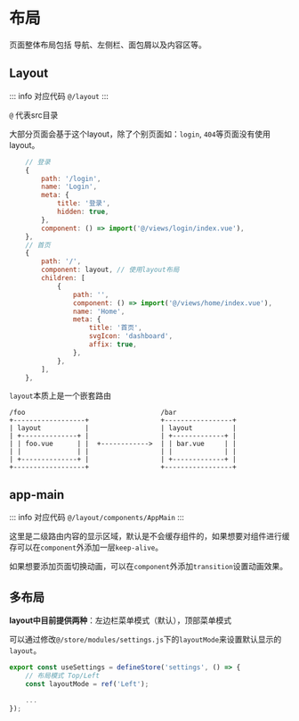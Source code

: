 # 布局

页面整体布局包括 导航、左侧栏、面包屑以及内容区等。

## Layout

::: info
对应代码 
`@/layout`
:::

`@` 代表src目录

大部分页面会基于这个layout，除了个别页面如：`login`, `404`等页面没有使用layout。
``` javascript
    // 登录
    {
        path: '/login',
        name: 'Login',
        meta: {
            title: '登录',
            hidden: true,
        },
        component: () => import('@/views/login/index.vue'),
    },
    // 首页
    {
        path: '/',
        component: layout, // 使用layout布局
        children: [
            {
                path: '',
                component: () => import('@/views/home/index.vue'),
                name: 'Home',
                meta: {
                    title: '首页',
                    svgIcon: 'dashboard',
                    affix: true,
                },
            },
        ],
    },
```

`layout`本质上是一个嵌套路由

```
/foo                                  /bar
+------------------+                  +-----------------+
| layout           |                  | layout          |
| +--------------+ |                  | +-------------+ |
| | foo.vue      | |  +------------>  | | bar.vue     | |
| |              | |                  | |             | |
| +--------------+ |                  | +-------------+ |
+------------------+                  +-----------------+
```

## app-main

::: info
对应代码 
`@/layout/components/AppMain`
:::

这里是二级路由内容的显示区域，默认是不会缓存组件的，如果想要对组件进行缓存可以在`component`外添加一层`keep-alive`。

如果想要添加页面切换动画，可以在`component`外添加`transition`设置动画效果。

## 多布局

**layout中目前提供两种**：左边栏菜单模式（默认），顶部菜单模式

可以通过修改`@/store/modules/settings.js`下的`layoutMode`来设置默认显示的`layout`。

``` javascript
export const useSettings = defineStore('settings', () => {
    // 布局模式 Top/Left
    const layoutMode = ref('Left');

    ...
});
```